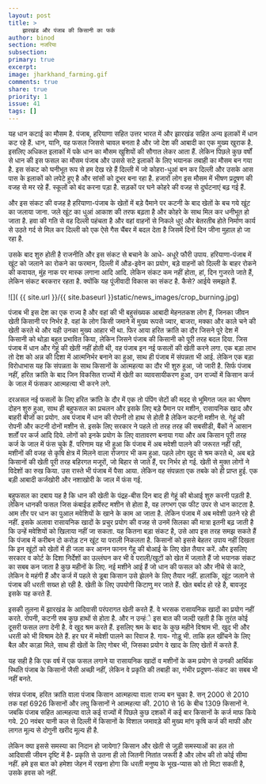 ```yaml
---
layout: post
title: >
    झारखंड और पंजाब की किसानी का फर्क
author: binod
section: नजरिया
subsection:
primary: true
excerpt:
image: jharkhand_farming.gif
comments: true
share: true
priority: 1
issue: 41
tags: []
---
```


यह धान कटाई का मौसम है. पंजाब, हरियाणा सहित उत्तर भारत में और झारखंड सहित अन्य इलाकों में धान कट रहे हैं. धान, यानि, वह फसल जिससे चावल बनता है और जो देश की आबादी का एक मुख्य खुराक है. इसलिए अधिकत इलाकों में पके धान का मौसम खुशियों की सौगात लेकर आता हैं. लेकिन पिछले कुछ वर्षों से धान की इस फसल का मौसम पंजाब और उससे सटे इलाकों के लिए भयानक तबाही का मौसम बन गया है. इस संकट को घनीभूत रूप से हम देख रहे हैं दिल्ली में जो कोहरा-धुआं बन कर दिल्ली और उसके आस पास के इलाकों को लपेटे हुए है और सांसों को दूभर बना रहा है. हजारों लोग इस मौसम में भीषण प्रदूषण की वजह से मर रहे हैं. स्कूलों को बंद करना पड़ा है. सड़कों पर घने कोहरे की वजह से दुर्घटनाएं बढ़ गई हैं.

और इस संकट की वजह है हरियाणा-पंजाब के खेतों में बड़े पैमाने पर कटनी के बाद खेतों के बच गये खूंट का जलाया जाना. जले खूंट का धुआं आकाश की तरफ  बढ़ता है और कोहरे के साथ मिल कर धनीभूत हो जाता है. हवा की गति से वह दिल्ली पहंचता है और वहां वाहनों से निकले धुएं और बेतरतीब होते निर्माण कार्य से उठते गर्द से मिल कर दिल्ली को एक ऐसे गैस चैंबर में बदल देता है जिसमें दिनों दिन जीना मुहाल हो जा रहा है.

उसके बाद शुरु होती है राजनीति और इस संकट से बचाने के आधे- अधूरे फौरी उपाय. हरियाणा-पंजाब में खूंट को जलाने का रोकने का फरमान, दिल्ली में औड-इवेन का प्रयोग, बड़े वाहनों को दिल्ली के बाहर रोकने की कवायत, मुंह नाक पर मास्क लगाना आदि आदि. लेकिन संकट कम नहीं होता, हां, दिन गुजरते जाते हैं, लेकिन संकट बरकरार रहता है. क्योंकि यह पूंजीवादी विकास का संकट है. कैसे? आईये समझते हैं.

![]( {{ site.url }}/{{ site.baseurl }}static/news_images/crop_burning.jpg)

पंजाब भी इस देश का एक राज्य है और वहां की भी बहुसंख्यक आबादी मेहनतकश लोग हैं, जिनका जीवन खेती किसानी पर निर्भर है. वहां के लोग किसी जमाने में मुख्य रूपसे ज्वार, बाजरा, मक्का और काले चने की खेती करते थे और यही उनका मुख्य आहार भी था. फिर आया हरित क्रांति का दौर जिसने पूरे देश में किसानी को थोड़ा बहुत प्रभावित किया, लेकिन जिसने पंजाब की किसानी को पूरी तरह बदल दिया. जिस पंजाब में धान और गेहूं की खेती नहीं होती थी, वह पंजाब इन नई फसलों की खेती करने लगा. एक बड़ा लाभ तो देश को अन्न की दिशा में आत्मनिर्भर बनाने का हुआ, साथ ही पंजाब में संपन्नता भी आई. लेकिन एक बड़ा विरोधाभास यह कि संपन्नता के साथ किसानों के आत्महत्या का दौर भी शुरु हुआ, जो जारी है. सिर्फ पंजाब नहीं, हरित क्रांति के बाद जिन विकसित राज्यों में खेती का व्यावसायीकरण हुआ, उन राज्यों में किसान कर्ज के जाल में फंसकर आत्महत्या भी करने लगे.

दरअसल नई फसलों के लिए हरित क्रांति के दौर में एक तो पंपिंग सेटों की मदद से भूमिगत जल का भीषण दोहन शुरु हुआ, साथ ही बहुफसल का प्रचलन और इसके लिए बड़े पैमान पर मशीन, रासायनिक खाद और बाहरी बीजों का प्रयोग. अब पंजाब में धान की रोपनी तो हाथ से होती है लेकिन कटनी मशीन से. गेहूं की रोपनी और कटनी दोनों मशीन से. इसके लिए सरकार ने पहले तो तरह तरह की सबसीडी, बैंकों ने आसान शर्तों पर कर्ज आदि दिये. लोगों को इनके प्रयोग के लिए वातावरण बनाया गया और अब किसान पूरी तरह कर्ज के जाल में फंस चुके हैं. परिणाम यह भी हुआ कि पंजाब में अब मवेशी पालने की जरूरत नहीं रही, मशीनों की वजह से कृषि क्षेत्र में मिलने वाला रोजगार भी कम हुआ. पहले लोग खुद से श्रम करते थे, अब बड़े किसानों की खेती पूरी तरह बहिरगत मजूरों, जो बिहार से जाते हैं, पर निर्भर हो गई. खेती से मुक्त लोगों ने विदेशों का रुख किया. उस रास्ते भी पंजाब में पैसा आया. लेकिन वह संपन्नता एक तबके को ही प्राप्त हुई. एक बड़ी आबादी कर्जखोरी और नशाखोरी के जाल में फंस गई.

बहुफसल का दबाय यह है कि धान की खेती के पंद्रह-बीस दिन बाद ही गेहूं की बोआई शुरु करनी पड़ती है. लेकिन धानकी फसल जिस कंबाईड हार्वेस्ट मशीन से होता है, वह लगभग एक फीट उपर से धान काटता है. आम तौर पर धान का पुआल मवेशियों के खाने के काम आ जाता है. लेकिन पंजाब में अब मवेशी उतने रहे ही नहीं. इसके अलावा रासायनिक खादों के प्रचुर प्रयोग की वजह से उनमें सिलका की मात्रा इतनी बढ़ जाती है कि उन्हें मवेशियों को खिलाया नहीं जा सकता. यह कितना बड़ा संकट है, उसे आप इस तरह समझ सकते हैं कि पंजाब में करीबन दो करोड़ टन खूंट या पराली निकलता है. किसानों को इससे बेहतर उपाय नहीं दिखता कि इन खूंटों को खेतों में ही जला कर आनन फानन गेंहू की बोआई के लिए खेत तैयार करें. और इसलिए सरकार व कोर्ट के दिशा निर्देशों का उल्लंघन कर भी वे पराली/खूटों को खेत में जलाते हैं जो भयानक संकट का सबब कन जाता है कुछ महीनों के लिए. नई मशीने आई हैं जो धान की फसल को और नीचे से काटे, लेकिन वे महंगी हैं और कर्ज में पहले से डूबा किसान उसे झेलने के लिए तैयार नहीं. हालांकि, खूंट जलाने से पंजाब की धरती सख्त हो रही है. खेती के लिए उपयोगी किटाणु मर जाते हैं. खेत बर्बाद हो रहे है, बावजूद इसके यह करते हैं.

इसकी तुलना में झारखंड के आदिवासी परंपरागत खेती करते हैं. वे भरसक रासायनिक खादों का प्रयोग नहीं करते. रोपनी, कटनी सब कुछ हाथों से होता है. और न उन्हंे इस बात की जल्दी रहती है कि तुरंत कोई दूसरी फसल लगा देनी है. वे खुद श्रम करते हैं. इसलिए श्रम के बाद के कुछ महीने विश्राम भी. खुद भी और धरती को भी विश्राम देते हैं. हर घर में मवेशी पालने का रिवाज है. गाय- गोड़ू भी. ताकि हल खींचने के लिए बैल और काड़ा मिले, साथ ही खेतों के लिए गोबर भी, जिसका प्रयोग वे खाद के लिए खेतों में करते हैं.

यह सही है कि एक वर्ष में एक फसल लगाने या रासायनिक खादों व मशीनों के कम प्रयोग से उनकी आर्थिक स्थिति पंजाब के किसानों जैसी अच्छी नहीं, लेकिन वे प्रकृति की तबाही का, गंभीर प्रदूषण-संकट का सबब भी नहीं बनते.

संपन्न पंजाब, हरित क्रांति वाला पंजाब किसान आत्महत्या वाला राज्य बन चुका है. सन् 2000 से 2010 तक वहां 6926 किसानों और लघु किसानों ने आत्महत्या की. 2010 से 16 के बीच 1309 किसानों ने. जबकि पंजाब सहित आत्महत्या वाले कई राज्यों में पिछले कुछ दशकों में कई बार किसानों के कर्ज माफ किये गये. 20 नवंबर यानी कल से दिल्ली में किसानों के विशाल जमावड़े की मुख्य मांग कृषि कर्ज की माफी और लागत मूल्य से दोगुनी खरीद मूल्य ही है.

लेकिन क्या इससे समस्या का निदान हो जायेगा? किसान और खेती से जुड़ी समस्याओं का हल तो आदिवासी जीवन दृष्टि में है- प्रकृति से उतना ही लो जितनी नितांत जरूरी है और लोभ की तो कोई सीमा नहीं. हमे इस बात को हमेशा जेहन में रखना होगा कि धरती मनुष्य के भूख-प्यास को तो मिटा सकती है, उसके हवस को नहीं.